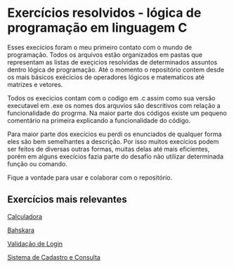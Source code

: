 # Exercícios resolvidos - lógica de programação em linguagem C

Esses execícios foram o meu primeiro contato com o mundo de programação. Todos os arquivos estão organizados em pastas que representam as listas de exeçicios resolvidas de determinados 
assuntos dentro lógica de programação. Até o momento o repositório contem desde os mais básicos exécicios de operadores lógicos e matematicos até matrizes e vetores.

Todos os execicios contam com o codigo em .c assim como sua versão executavel em .exe os nomes dos arquvios são descritivos com relação a funcionalidade do progrma.
Na maior parte dos códigos existe um pequeno comentário na primeira explicando a funcionalidade do código. 

Para maior parte dos execícios eu perdi os enunciados de qualquer forma eles são bem semelhantes a descrição. Por isso muitos execícios podem ser feitos 
de diversas outras formas, muitas delas até mais eficientes, porém em alguns execícios fazia parte do desafio não utilizar determinada função ou comando.

Fique a vontade para usar e colaborar com o repositório.


## Exercícios mais relevantes

[Calculadora](https://github.com/kmefeu/C/blob/master/S1-CLASS-2020-04-19/ex9-calculadora.c)

[Bahskara](https://github.com/kmefeu/C/blob/master/S1-CLASS-2020-04-19/ex8-bahskara.c)

[Validação de Login](https://github.com/kmefeu/C/blob/master/S1-CLASS-2020-06-08/ex3-validacao-login.c)

[Sistema de Cadastro e Consulta](https://github.com/kmefeu/C/blob/master/S1-TEST-2020-06-22/sistema-pet.c)



